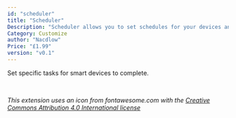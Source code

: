 ```yaml
---
id: "scheduler"
title: "Scheduler"
Description: "Scheduler allows you to set schedules for your devices and to create routines for when you are not at home or on holiday"
Category: Customize
author: "Nacdlow"
Price: "£1.99"
version: "v0.1"
---
```


Set specific tasks for smart devices to complete.

<br>

*This extension uses an icon from fontawesome.com with the [Creative Commons Attribution 4.0 International license](https://fontawesome.com/license)*


<br>
<br>